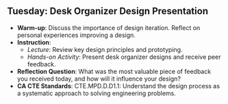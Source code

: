 ## Tuesday: Desk Organizer Design Presentation

- **Warm-up**: Discuss the importance of design iteration. Reflect on personal experiences improving a design.
- **Instruction**:
  - *Lecture*: Review key design principles and prototyping.
  - *Hands-on Activity*: Present desk organizer designs and receive peer feedback.
- **Reflection Question**: What was the most valuable piece of feedback you received today, and how will it influence your design?
- **CA CTE Standards**: CTE.MPD.D.D1.1: Understand the design process as a systematic approach to solving engineering problems.